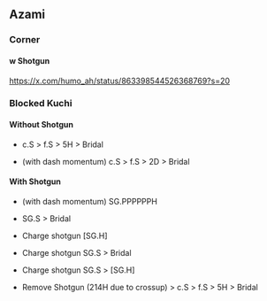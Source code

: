 


## Azami

### Corner

#### w Shotgun

https://x.com/humo_ah/status/863398544526368769?s=20

### Blocked Kuchi

#### Without Shotgun

- c.S > f.S > 5H > Bridal

- (with dash momentum) c.S > f.S > 2D > Bridal

#### With Shotgun

- (with dash momentum) SG.PPPPPPH

- SG.S > Bridal

- Charge shotgun [SG.H]

- Charge shotgun SG.S > Bridal

- Charge shotgun SG.S > [SG.H]

- Remove Shotgun (214H due to crossup) > c.S > f.S > 5H > Bridal